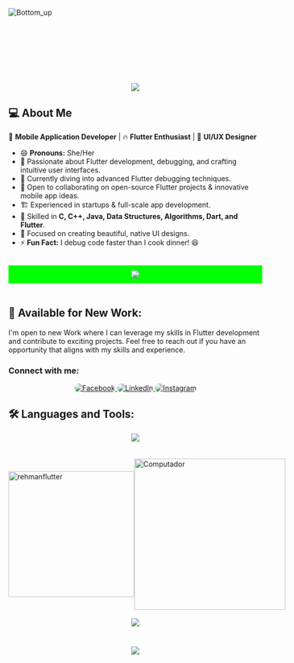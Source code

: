 

![Bottom_up](https://github.com/user-attachments/assets/4da6977a-113b-4fab-b853-eb496dd8cedd)<svg xmlns="http://www.w3.org/2000/svg" xmlns:xlink="http://www.w3.org/1999/xlink" style="z-index:1;position:relative" width="854" height="200" viewBox="0 0 854 200">
 
<div align="center">
    <img src="https://readme-typing-svg.herokuapp.com/?font=Righteous&size=35&color=199A8E&center=true&vCenter=true&width=500&height=70&duration=4000&lines=Hi+There!+👋;+I'm+Maria!+🥰;" />
</div>

## 💻 About Me  
🚀 **Mobile Application Developer** | 🔥 **Flutter Enthusiast** | 🎨 **UI/UX Designer**  

- 😄 **Pronouns:** She/Her  
- 👀 Passionate about Flutter development, debugging, and crafting intuitive user interfaces.  
- 🌱 Currently diving into advanced Flutter debugging techniques.  
- 💞️ Open to collaborating on open-source Flutter projects & innovative mobile app ideas.  
- 🏗️ Experienced in startups & full-scale app development.  
- 🔹 Skilled in **C, C++, Java, Data Structures, Algorithms, Dart, and Flutter**.  
- 🎨 Focused on creating beautiful, native UI designs.  
- ⚡ **Fun Fact:** I debug code faster than I cook dinner! 😆 

<br>
<div align="center" style="background-color: #00FF00; padding: 10px;">
    <img src="https://user-images.githubusercontent.com/73097560/115834477-dbab4500-a447-11eb-908a-139a6edaec5c.gif" />
</div>
<br>


## 🌟 Available for New Work:
I'm open to new Work where I can leverage my skills in Flutter development and contribute to exciting projects. Feel free to reach out if you have an opportunity that aligns with my skills and experience.



<h3 align="left">Connect with me:</h3>
<p align="left">

<div align="center">
    <a href="https://www.facebook.com/QuickstersCode" target="_blank">
        <img src="https://img.shields.io/badge/Facebook-1877F2?style=for-the-badge&logo=facebook&logoColor=white" alt="Facebook" style="border-radius: 50px;">
    </a>
    <a href="https://www.linkedin.com/in/maria-arshad-599354340" target="_blank">
        <img src="https://img.shields.io/badge/LinkedIn-0077B5?style=for-the-badge&logo=linkedin&logoColor=white" alt="LinkedIn" style="border-radius: 70px;">
    </a>
    <a href="https://www.instagram.com/quicksterscode/" target="_blank">
        <img src="https://img.shields.io/badge/Instagram-E4405F?style=for-the-badge&logo=instagram&logoColor=white" alt="Instagram" style="border-radius: 20px;">
    </a>
</div>








## 🛠 Languages and Tools:
<div align="center">
    <img src="https://skillicons.dev/icons?i=flutter,dart,firebase,git,github,androidstudio,vscode,figma,xd,postman,java,js,c,cplusplus" /><br><br><br>
</div>



<div style="display: flex; justify-content: space-evenly; align-items: center;">
  <img src="https://github-readme-stats.vercel.app/api/top-langs?username=rehmanflutter&show_icons=true&locale=en&layout=compact" alt="rehmanflutter" style="width: 250px; height: 250px;">
  <img src="https://raw.githubusercontent.com/MicaelliMedeiros/micaellimedeiros/master/image/computer-illustration.png" alt="Computador" style="width: 300px; height: 300px;">
  <!--   <img src="https://github-readme-stats.vercel.app/api?username=rehmanflutter&show_icons=true&locale=en" alt="rehmanflutter" style="width: 250px; height: 250px;"> -->

 
</div>





<br>
<div align="center">
    <img src="https://user-images.githubusercontent.com/73097560/115834477-dbab4500-a447-11eb-908a-139a6edaec5c.gif" />
</div>
<br>

<h3 align="center">
    <img src="https://readme-typing-svg.herokuapp.com/?font=Righteous&size=25&color=199A8E&center=true&vCenter=true&width=500&height=70&duration=4000&lines=Thanks+for+visiting!+❤️;+Shoot+me+a+message+on+Linkedin!;I'm+Long+Life+Learner">
</h3>

<br/>
<!--



Here are some ideas to get you started:

- 🔭 I’m currently working on ...
- 🌱 I’m currently learning ...
- 👯 I’m looking to collaborate on ...
- 🤔 I’m looking for help with ...
- 💬 Ask me about ...
- 📫 How to reach me: ...
- 😄 Pronouns: ...
- ⚡ Fun fact: ...
-->
